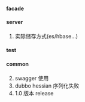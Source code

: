 #### facade

#### server
1. 实际储存方式(es/hbase...)

#### test

#### common
2. swagger 使用
3. dubbo hessian 序列化失败
4. 1.0 版本 release